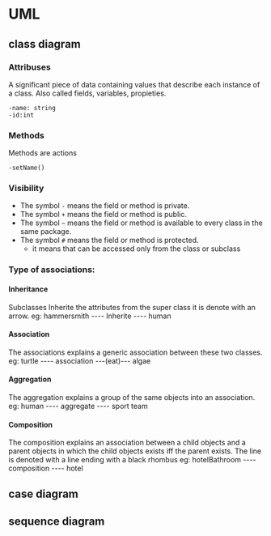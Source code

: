 # UML


## class diagram

### Attribuses
A significant piece of data containing values that describe each instance of a class. Also called fields, variables, propieties. 
```
-name: string
-id:int
```

### Methods
Methods are actions
```
-setName()
```

### Visibility
- The symbol ```-``` means the field or method is private.
- The symbol ```+``` means the field or method is public.
- The symbol ```~``` means the field or method is available to every class in the same package.
- The symbol ```#``` means the field or method is protected.
   - it means that can be accessed only from the class or subclass

### Type of associations:

#### Inheritance
Subclasses Inherite the attributes from the super class it is denote with an arrow.
eg: hammersmith ---- Inherite ---- human<super class>

#### Association
The associations explains a generic association between these two classes.
eg: turtle ---- association ---(eat)--- algae

#### Aggregation
The aggregation explains a group of the same objects into an association. 
eg: human ---- aggregate ---- sport team

#### Composition
The composition explains an association between a child objects and a parent objects in which the child objects exists
iff the parent exists. The line is denoted with a line ending with a black rhombus
eg: hotelBathroom ---- composition ---- hotel





## case diagram

## sequence diagram
